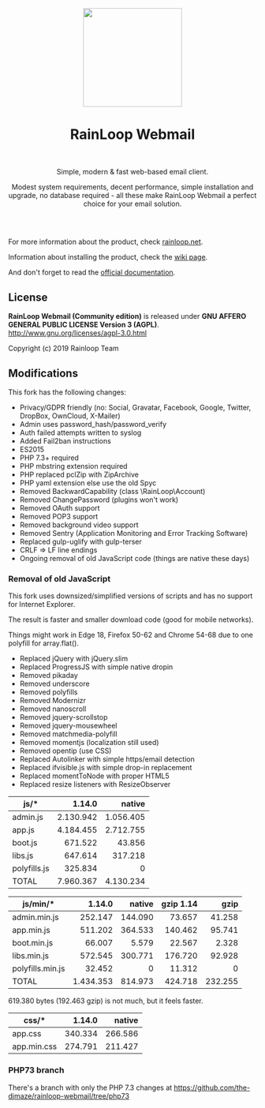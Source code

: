 <div align="center">
  <a href="https://github.com/RainLoop/rainloop-webmail">
    <img width="200" heigth="200" src="https://www.rainloop.net/static/img/logo-256x256-tiny.png">
  </a>
  <br>
  <h1>RainLoop Webmail</h1>
  <br>
  <p>
    Simple, modern &amp; fast web-based email client.
  </p>
  <p>
    Modest system requirements, decent performance, simple installation and upgrade, no database required
    - all these make RainLoop Webmail a perfect choice for your email solution.
  </p>
  <h2></h2>
  <br>
</div>

For more information about the product, check [rainloop.net](https://www.rainloop.net/).

Information about installing the product, check the [wiki page](https://github.com/the-djmaze/rainloop-webmail/wiki/Installation-instructions).

And don't forget to read the [official documentation](https://www.rainloop.net/docs/).

## License

**RainLoop Webmail (Community edition)** is released under
**GNU AFFERO GENERAL PUBLIC LICENSE Version 3 (AGPL)**.
http://www.gnu.org/licenses/agpl-3.0.html

Copyright (c) 2019 Rainloop Team

## Modifications

This fork has the following changes:

* Privacy/GDPR friendly (no: Social, Gravatar, Facebook, Google, Twitter, DropBox, OwnCloud, X-Mailer)
* Admin uses password_hash/password_verify
* Auth failed attempts written to syslog
* Added Fail2ban instructions
* ES2015
* PHP 7.3+ required
* PHP mbstring extension required
* PHP replaced pclZip with ZipArchive
* PHP yaml extension else use the old Spyc
* Removed BackwardCapability (class \RainLoop\Account)
* Removed ChangePassword (plugins won't work)
* Removed OAuth support
* Removed POP3 support
* Removed background video support
* Removed Sentry (Application Monitoring and Error Tracking Software)
* Replaced gulp-uglify with gulp-terser
* CRLF => LF line endings
* Ongoing removal of old JavaScript code (things are native these days)

### Removal of old JavaScript

This fork uses downsized/simplified versions of scripts and has no support for Internet Explorer.

The result is faster and smaller download code (good for mobile networks).

Things might work in Edge 18, Firefox 50-62 and Chrome 54-68 due to one polyfill for array.flat().

* Replaced jQuery with jQuery.slim
* Replaced ProgressJS with simple native dropin
* Removed pikaday
* Removed underscore
* Removed polyfills
* Removed Modernizr
* Removed nanoscroll
* Removed jquery-scrollstop
* Removed jquery-mousewheel
* Removed matchmedia-polyfill
* Removed momentjs (localization still used)
* Removed opentip (use CSS)
* Replaced Autolinker with simple https/email detection
* Replaced ifvisible.js with simple drop-in replacement
* Replaced momentToNode with proper HTML5 <time>
* Replaced resize listeners with ResizeObserver

|js/*       	|1.14.0 	|native 	|
|-----------	|--------:	|--------:	|
|admin.js    	|2.130.942	|1.056.405	|
|app.js      	|4.184.455	|2.712.755	|
|boot.js     	|  671.522	|   43.856	|
|libs.js     	|  647.614	|  317.218	|
|polyfills.js	|  325.834	|        0	|
|TOTAL      	|7.960.367	|4.130.234	|

|js/min/*       	|1.14.0   	|native   	|gzip 1.14	|gzip   	|
|---------------	|--------:	|--------:	|--------:	|--------:	|
|admin.min.js    	|  252.147	|  144.090	| 73.657	| 41.258	|
|app.min.js      	|  511.202	|  364.533	|140.462	| 95.741	|
|boot.min.js     	|   66.007	|    5.579	| 22.567	|  2.328	|
|libs.min.js     	|  572.545	|  300.771	|176.720	| 92.928	|
|polyfills.min.js	|   32.452	|        0	| 11.312	|      0	|
|TOTAL          	|1.434.353	|  814.973	|424.718	|232.255	|

619.380 bytes (192.463 gzip) is not much, but it feels faster.


|css/*       	|1.14.0   	|native   	|
|--------------	|--------:	|--------:	|
|app.css    	|  340.334	|  266.586	|
|app.min.css	|  274.791	|  211.427	|


### PHP73 branch

There's a branch with only the PHP 7.3 changes at
https://github.com/the-djmaze/rainloop-webmail/tree/php73

